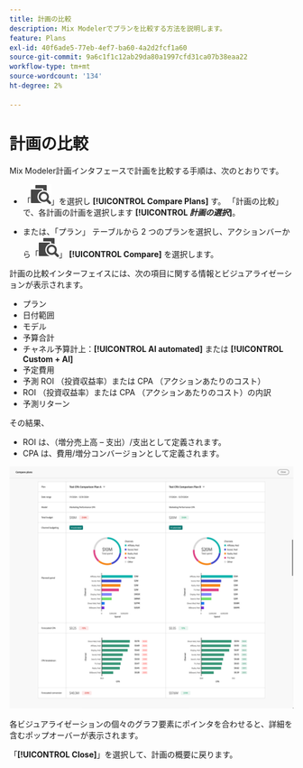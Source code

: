 ```yaml
---
title: 計画の比較
description: Mix Modelerでプランを比較する方法を説明します。
feature: Plans
exl-id: 40f6ade5-77eb-4ef7-ba60-4a2d2fcf1a60
source-git-commit: 9a6c1f1c12ab29da80a1997cfd31ca07b38eaa22
workflow-type: tm+mt
source-wordcount: '134'
ht-degree: 2%

---
```


# 計画の比較

Mix Modeler計画インタフェースで計画を比較する手順は、次のとおりです。

* 「![ 比較 ](/help/assets/icons/Compare.svg)」を選択し **[!UICONTROL Compare Plans]** す。 「計画の比較」で、各計画の計画を選択します **[!UICONTROL _計画の選択_]**。

* または、「プラン」 テーブルから 2 つのプランを選択し、アクションバーから「![ 比較 ](/help/assets/icons/Compare.svg)」 **[!UICONTROL Compare]** を選択します。

計画の比較インターフェイスには、次の項目に関する情報とビジュアライゼーションが表示されます。

* プラン
* 日付範囲
* モデル
* 予算合計
* チャネル予算計上：**[!UICONTROL AI automated]** または **[!UICONTROL Custom + AI]**
* 予定費用
* 予測 ROI （投資収益率）または CPA （アクションあたりのコスト）
* ROI （投資収益率）または CPA （アクションあたりのコスト）の内訳
* 予測リターン

その結果、

* ROI は、（増分売上高 – 支出）/支出として定義されます。
* CPA は、費用/増分コンバージョンとして定義されます。


![ 計画の比較 ](/help/assets/compare-plans.png)

各ビジュアライゼーションの個々のグラフ要素にポインタを合わせると、詳細を含むポップオーバーが表示されます。

「**[!UICONTROL Close]**」を選択して、計画の概要に戻ります。
